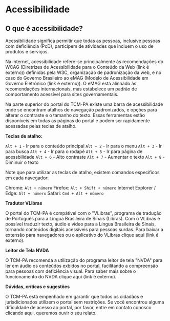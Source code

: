# Acessibilidade 

## O que é acessibilidade?

Acessibilidade significa permitir que todas as pessoas, inclusive pessoas com deficiência (PcD), participem de atividades que incluem o uso de produtos e serviços.

Na internet, acessibilidade refere-se principalmente às recomendações do WCAG (Diretrizes de Acessibilidade para o Conteúdo da Web (link é externo)) definidas pela W3C, organização de padronização da web, e no caso do Governo Brasileiro ao eMAG (Modelo de Acessibilidade em Governo Eletrônico (link é externo)). O eMAG está alinhado às recomendações internacionais, mas estabelece um padrão de comportamento acessível para sites governamentais.

Na parte superior do portal do TCM-PA existe uma barra de acessibilidade onde se encontram atalhos de navegação padronizados, e opções para alterar o contraste e o tamanho do texto. Essas ferramentas estão disponíveis em todas as páginas do portal e podem ser rapidamente acessadas pelas teclas de atalho.

**Teclas de atalho:**

`Alt + 1` - Ir para o conteúdo principal
`Alt + 2` - Ir para o menu
`Alt + 3` - Ir para busca
`Alt + 4` - Ir para o rodapé
`Alt + 5` - Ir para página de acessbilidade
`Alt + 6` - Alto contraste
`Alt + 7` - Aumentar o texto
`Alt + 8` - Diminuir o texto

Note que para utilizar as teclas de atalho, existem comandos específicos em cada navegador:

Chrome: `Alt + número`
Firefox: `Alt + Shift + número`
Internet Explorer / Edge: `Alt + número`
Safari: `Cmd + Alt + número`

**Tradutor VLibras**

O portal do TCM-PA é compátivel com o "VLibras", programa de tradução de Português para a Língua Brasileira de Sinais (Libras). Com o VLibras é possível traduzir texto, áudio e vídeo para a Língua Brasileira de Sinais, tornando conteúdos digitais acessíveis para pessoas surdas. Para baixar a extensão para navegadores ou o aplicativo do VLibras clique aqui (link é externo).

**Leitor de Tela NVDA**

O TCM-PA recomenda a utilização do programa leitor de tela "NVDA" para ler em áudio os conteúdos exbidos no portal, facilitando a compreensão para pessoas com deficiência visual. Para saber mais sobre o funcionamento do NVDA clique aqui (link é externo).

**Dúvidas, críticas e sugestões**

O TCM-PA está empenhado em garantir que todos os cidadãos e jurisdicionados utilizem o portal sem restrições. Se você encontrou alguma dificuldade de acesso ao portal, por favor, entre em contato conosco clicando aqui, queremos ouvir o seu relato.